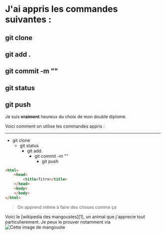 
# J'ai appris les commandes suivantes : 


## git clone
## git add . 
## git commit -m ""
## git status
## git push 

Je suis **vraiment** heureux du choix de mon double diplome.

Voici comment on utilise les commandes appris : 

----------

* git clone
    * git status
        * git add.
            * git commit -m ""
                * git push


```html
<html>
    <head>
        <title>Titre</title>
    </head>
    <body>
    </body>
</html>
```

> On apprend même à faire des choses comme ça

Voici le [wikipedia des mangoustes][1], un animal que j'apprecie tout particulierement. 
Je peux le prouver notamment via ![Cette image de mangouste](https://www.google.com/url?sa=i&url=https%3A%2F%2Fwww.pourlascience.fr%2Fsd%2Fethologie%2Fdes-recompenses-differees-chez-les-mangoustes-13881.php&psig=AOvVaw0Cn5ldWSUUOxfyVJ7LUCI6&ust=1663970175631000&source=images&cd=vfe&ved=0CAwQjRxqFwoTCOi46oyyqfoCFQAAAAAdAAAAABAD)